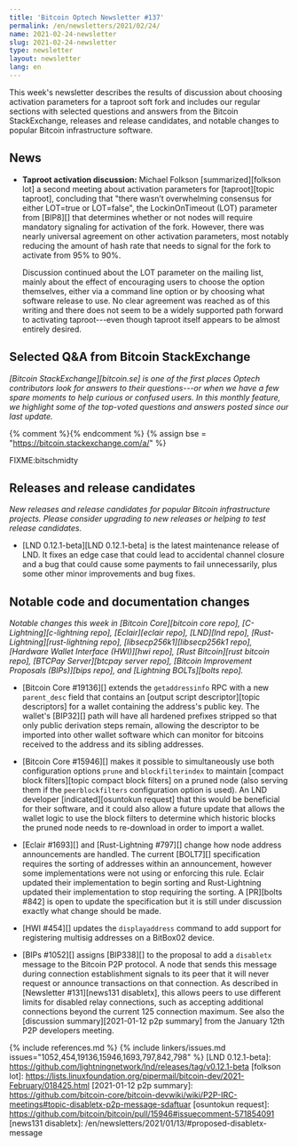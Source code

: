 ```yaml
---
title: 'Bitcoin Optech Newsletter #137'
permalink: /en/newsletters/2021/02/24/
name: 2021-02-24-newsletter
slug: 2021-02-24-newsletter
type: newsletter
layout: newsletter
lang: en
---
```

This week's newsletter describes the results of discussion about
choosing activation parameters for a taproot soft fork and includes our
regular sections with selected questions and answers from the Bitcoin
StackExchange, releases and release candidates, and notable changes to
popular Bitcoin infrastructure software.

## News

- **Taproot activation discussion:** Michael Folkson [summarized][folkson
  lot] a second meeting about activation parameters for [taproot][topic
  taproot], concluding that "there wasn’t overwhelming consensus for
  either LOT=true or LOT=false", the LockinOnTimeout (LOT) parameter
  from [BIP8][] that determines whether or not nodes will require
  mandatory signaling for activation of the fork.
  However, there was nearly universal agreement on other
  activation parameters, most notably reducing the amount of hash rate
  that needs to signal for the fork to activate from 95% to 90%.

    Discussion continued about the LOT parameter on the mailing list,
    mainly about the effect of encouraging users to choose the option
    themselves, either via a command line option or by choosing what
    software release to use.  No clear agreement was
    reached as of this writing and there does not seem to be a widely
    supported path forward to activating taproot---even though taproot
    itself appears to be almost entirely desired.

## Selected Q&A from Bitcoin StackExchange

*[Bitcoin StackExchange][bitcoin.se] is one of the first places Optech
contributors look for answers to their questions---or when we have a
few spare moments to help curious or confused users.  In
this monthly feature, we highlight some of the top-voted questions and
answers posted since our last update.*

{% comment %}<!-- https://bitcoin.stackexchange.com/search?tab=votes&q=created%3a1m..%20is%3aanswer -->{% endcomment %}
{% assign bse = "https://bitcoin.stackexchange.com/a/" %}

FIXME:bitschmidty

## Releases and release candidates

*New releases and release candidates for popular Bitcoin infrastructure
projects.  Please consider upgrading to new releases or helping to test
release candidates.*

- [LND 0.12.1-beta][LND 0.12.1-beta] is the latest maintenance
  release of LND.  It fixes an edge case that could lead to accidental
  channel closure and a bug that could cause some payments to fail
  unnecessarily, plus some other minor improvements and bug fixes.

## Notable code and documentation changes

*Notable changes this week in [Bitcoin Core][bitcoin core repo],
[C-Lightning][c-lightning repo], [Eclair][eclair repo], [LND][lnd repo],
[Rust-Lightning][rust-lightning repo], [libsecp256k1][libsecp256k1
repo], [Hardware Wallet Interface (HWI)][hwi repo],
[Rust Bitcoin][rust bitcoin repo], [BTCPay Server][btcpay server repo],
[Bitcoin Improvement Proposals (BIPs)][bips repo], and [Lightning
BOLTs][bolts repo].*

- [Bitcoin Core #19136][] extends the `getaddressinfo` RPC with a new
  `parent_desc` field that contains an [output script descriptor][topic
  descriptors] for a wallet containing the address's public
  key.  The wallet's [BIP32][] path will have all hardened prefixes
  stripped so that only public derivation steps remain, allowing the
  descriptor to be imported into other wallet software which can monitor
  for bitcoins received to the address and its sibling addresses.

- [Bitcoin Core #15946][] makes it possible to simultaneously use both
  configuration options `prune` and `blockfilterindex` to maintain
  [compact block filters][topic compact block filters] on a pruned node
  (also serving them if the `peerblockfilters` configuration option is
  used). An LND developer [indicated][osuntokun request] that this would
  be beneficial for their software, and it could also allow a future
  update that allows the wallet logic to use the block filters to
  determine which historic blocks the pruned node needs to re-download
  in order to import a wallet.

- [Eclair #1693][] and [Rust-Lightning #797][] change how node address
  announcements are handled.  The current [BOLT7][] specification
  requires the sorting of addresses within an announcement, however some
  implementations were not using or enforcing this rule.  Eclair updated
  their implementation to begin sorting and Rust-Lightning updated their
  implementation to stop requiring the sorting.  A [PR][bolts #842] is
  open to update the specification but it is still under discussion
  exactly what change should be made.

- [HWI #454][] updates the `displayaddress` command to add support for
  registering multisig addresses on a BitBox02 device.

- [BIPs #1052][] assigns [BIP338][] to the proposal to add a `disabletx`
  message to the Bitcoin P2P protocol.  A node that sends this message
  during connection establishment signals to its peer that it will never
  request or announce transactions on that connection.  As described in
  [Newsletter #131][news131 disabletx], this allows peers to use
  different limits for disabled relay connections, such as accepting
  additional connections beyond the current 125 connection maximum.  See
  also the [discussion summary][2021-01-12 p2p summary] from the January
  12th P2P developers meeting.

{% include references.md %}
{% include linkers/issues.md issues="1052,454,19136,15946,1693,797,842,798" %}
[LND 0.12.1-beta]: https://github.com/lightningnetwork/lnd/releases/tag/v0.12.1-beta
[folkson lot]: https://lists.linuxfoundation.org/pipermail/bitcoin-dev/2021-February/018425.html
[2021-01-12 p2p summary]: https://github.com/bitcoin-core/bitcoin-devwiki/wiki/P2P-IRC-meetings#topic-disabletx-p2p-message-sdaftuar
[osuntokun request]: https://github.com/bitcoin/bitcoin/pull/15946#issuecomment-571854091
[news131 disabletx]: /en/newsletters/2021/01/13/#proposed-disabletx-message
